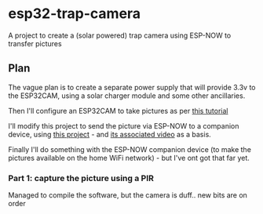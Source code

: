 # esp32-trap-camera
A project to create a (solar powered) trap camera using ESP-NOW to transfer pictures


## Plan

The vague plan is to create a separate power supply that will provide 3.3v to the ESP32CAM, using a solar charger module and some other ancillaries.

Then I'll configure an ESP32CAM to take pictures as per [this tutorial](https://randomnerdtutorials.com/esp32-cam-pir-motion-detector-photo-capture)

I'll modify this project to send the picture via ESP-NOW to a companion device, using [this project](https://github.com/talofer99/ESP32CAM-Capture-and-send-image-over-esp-now) - and [its associated video](https://www.youtube.com/watch?v=0s4Bm9Ar42U) as a basis.

Finally I'll do something with the ESP-NOW companion device (to make the pictures available on the home WiFi network) - but I've ont got that far yet.

### Part 1: capture the picture using a PIR
Managed to compile the software, but the camera is duff.. new bits are on order


